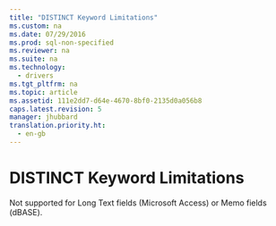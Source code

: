 ```yaml
---
title: "DISTINCT Keyword Limitations"
ms.custom: na
ms.date: 07/29/2016
ms.prod: sql-non-specified
ms.reviewer: na
ms.suite: na
ms.technology: 
  - drivers
ms.tgt_pltfrm: na
ms.topic: article
ms.assetid: 111e2dd7-d64e-4670-8bf0-2135d0a056b8
caps.latest.revision: 5
manager: jhubbard
translation.priority.ht: 
  - en-gb
---
```

# DISTINCT Keyword Limitations
Not supported for Long Text fields (Microsoft Access) or Memo fields (dBASE).
